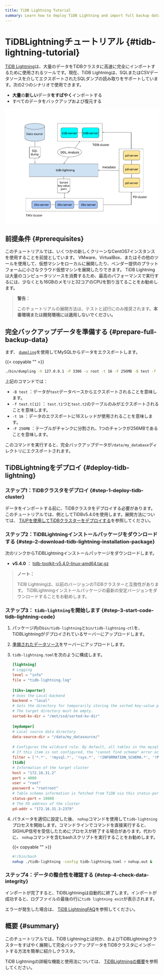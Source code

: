 ```yaml
---
title: TiDB Lightning Tutorial
summary: Learn how to deploy TiDB Lightning and import full backup data to TiDB.
---
```


# TiDBLightningチュートリアル {#tidb-lightning-tutorial}

[TiDB Lightning](https://github.com/pingcap/tidb-lightning)は、大量のデータをTiDBクラスタに高速に完全にインポートするために使用されるツールです。現在、TiDB Lightningは、SQLまたはCSVデータソースを介してエクスポートされたSQLダンプの読み取りをサポートしています。次の2つのシナリオで使用できます。

-   **大量**の<strong>新しい</strong>データ<strong>をすばやく</strong>インポートする
-   すべてのデータをバックアップおよび復元する

![Architecture of TiDB Lightning tool set](/media/tidb-lightning-architecture.png)

## 前提条件 {#prerequisites}

このチュートリアルでは、いくつかの新しくクリーンなCentOS7インスタンスを使用することを前提としています。 VMware、VirtualBox、またはその他のツールを使用して、仮想マシンをローカルに展開したり、ベンダー提供のプラットフォームに小さなクラウド仮想マシンを展開したりできます。 TiDB Lightningは大量のコンピュータリソースを消費するため、最高のパフォーマンスで実行するには、少なくとも16GBのメモリと32コアのCPUを割り当てることをお勧めします。

> **警告：**
>
> このチュートリアルの展開方法は、テストと試行にのみ推奨されます。**本番環境または開発環境には適用しないでください。**

## 完全バックアップデータを準備する {#prepare-full-backup-data}

まず、 [`dumpling`](/dumpling-overview.md)を使用してMySQLからデータをエクスポートします。

{{< copyable "" >}}

```sh
./bin/dumpling -h 127.0.0.1 -P 3306 -u root -t 16 -F 256MB -B test -f 'test.t[12]' -o /data/my_database/
```

上記のコマンドでは：

-   `-B test` ：データが`test`データベースからエクスポートされることを意味します。
-   `-f test.t[12]` ： `test.t1`つと`test.t2`のテーブルのみがエクスポートされることを意味します。
-   `-t 16` ：データのエクスポートに16スレッドが使用されることを意味します。
-   `-F 256MB` ：テーブルがチャンクに分割され、1つのチャンクが256MBであることを意味します。

このコマンドを実行すると、完全バックアップデータが`/data/my_database`ディレクトリにエクスポートされます。

## TiDBLightningをデプロイ {#deploy-tidb-lightning}

### ステップ1：TiDBクラスタをデプロイ {#step-1-deploy-tidb-cluster}

データをインポートする前に、TiDBクラスタをデプロイする必要があります。このチュートリアルでは、例としてTiDBv5.4.0を使用します。展開方法については、 [TiUPを使用してTiDBクラスターをデプロイする](/production-deployment-using-tiup.md)を参照してください。

### ステップ2：TiDBLightningインストールパッケージをダウンロードする {#step-2-download-tidb-lightning-installation-package}

次のリンクからTiDBLightningインストールパッケージをダウンロードします。

-   **v5.4.0** ： [tidb-toolkit-v5.4.0-linux-amd64.tar.gz](https://download.pingcap.org/tidb-toolkit-v5.4.0-linux-amd64.tar.gz)

> **ノート：**
>
> TiDB Lightningは、以前のバージョンのTiDBクラスターと互換性があります。 TiDBLightningインストールパッケージの最新の安定バージョンをダウンロードすることをお勧めします。

### ステップ3： <code>tidb-lightning</code>を開始します {#step-3-start-code-tidb-lightning-code}

1.  パッケージ内の`bin/tidb-lightning`と`bin/tidb-lightning-ctl`を、TiDBLightningがデプロイされているサーバーにアップロードします。

2.  [準備されたデータソース](#prepare-full-backup-data)をサーバーにアップロードします。

3.  `tidb-lightning.toml`を次のように構成します。

    ```toml
    [lightning]
    # Logging
    level = "info"
    file = "tidb-lightning.log"

    [tikv-importer]
    # Uses the Local-backend
    backend = "local"
    # Sets the directory for temporarily storing the sorted key-value pairs.
    # The target directory must be empty.
    sorted-kv-dir = "/mnt/ssd/sorted-kv-dir"

    [mydumper]
    # Local source data directory
    data-source-dir = "/data/my_datasource/"

    # Configures the wildcard rule. By default, all tables in the mysql, sys, INFORMATION_SCHEMA, PERFORMANCE_SCHEMA, METRICS_SCHEMA, and INSPECTION_SCHEMA system databases are filtered.
    # If this item is not configured, the "cannot find schema" error occurs when system tables are imported.
    filter = ['*.*', '!mysql.*', '!sys.*', '!INFORMATION_SCHEMA.*', '!PERFORMANCE_SCHEMA.*', '!METRICS_SCHEMA.*', '!INSPECTION_SCHEMA.*']
    [tidb]
    # Information of the target cluster
    host = "172.16.31.2"
    port = 4000
    user = "root"
    password = "rootroot"
    # Table schema information is fetched from TiDB via this status-port.
    status-port = 10080
    # The PD address of the cluster
    pd-addr = "172.16.31.3:2379"
    ```

4.  パラメータを適切に設定した後、 `nohup`コマンドを使用して`tidb-lightning`プロセスを開始します。コマンドラインでコマンドを直接実行すると、SIGHUP信号を受信したためにプロセスが終了する場合があります。代わりに、 `nohup`コマンドを含むbashスクリプトを実行することをお勧めします。

    {{< copyable "" >}}

    ```sh
    #!/bin/bash
    nohup ./tidb-lightning -config tidb-lightning.toml > nohup.out &
    ```

### ステップ4：データの整合性を確認する {#step-4-check-data-integrity}

インポートが完了すると、TiDBLightningは自動的に終了します。インポートが成功すると、ログファイルの最後の行に`tidb lightning exit`が表示されます。

エラーが発生した場合は、 [TiDB LightningFAQ](/tidb-lightning/tidb-lightning-faq.md)を参照してください。

## 概要 {#summary}

このチュートリアルでは、TiDB Lightningとは何か、およびTiDBLightningクラスターをすばやく展開して完全バックアップデータをTiDBクラスタにインポートする方法を簡単に紹介しクラスタ。

TiDB Lightningの詳細な機能と使用法については、 [TiDBLightningの概要](/tidb-lightning/tidb-lightning-overview.md)を参照してください。
